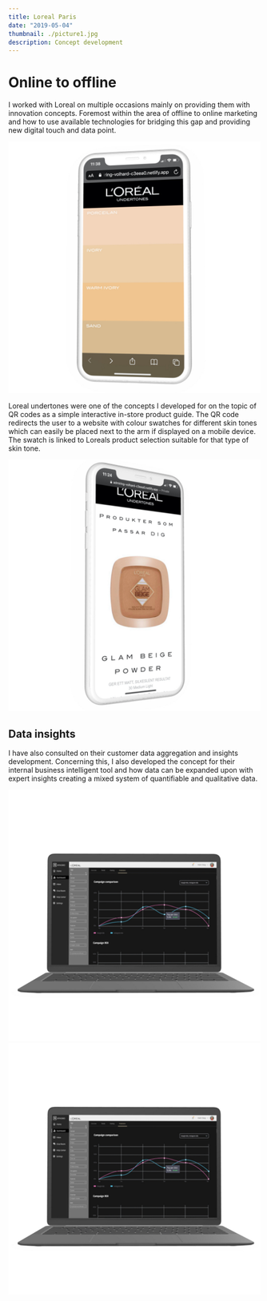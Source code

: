 ```yaml
---
title: Loreal Paris
date: "2019-05-04"
thumbnail: ./picture1.jpg
description: Concept development
---
```


# Online to offline

I worked with Loreal on multiple occasions mainly on providing them with innovation concepts. Foremost within the area of offline to online marketing and how to use available technologies for bridging this gap and providing new digital touch and data point. 



![Title](./picture2.jpg)

Loreal undertones were one of the concepts I developed for on the topic of QR codes as a simple interactive in-store product guide. The  QR code redirects the user to a website with colour swatches for different skin tones which can easily be placed next to the arm if displayed on a mobile device. The swatch is linked to Loreals product selection suitable for that type of skin tone.

![Title](./picture3.jpg)

## Data insights 

I have also consulted on their customer data aggregation and insights development. Concerning this, I also developed the concept for their internal business intelligent tool and how data can be expanded upon with expert insights creating a mixed system of quantifiable and qualitative data.     

![Title](./picture4.jpg)
![Title](./picture6.jpg)

